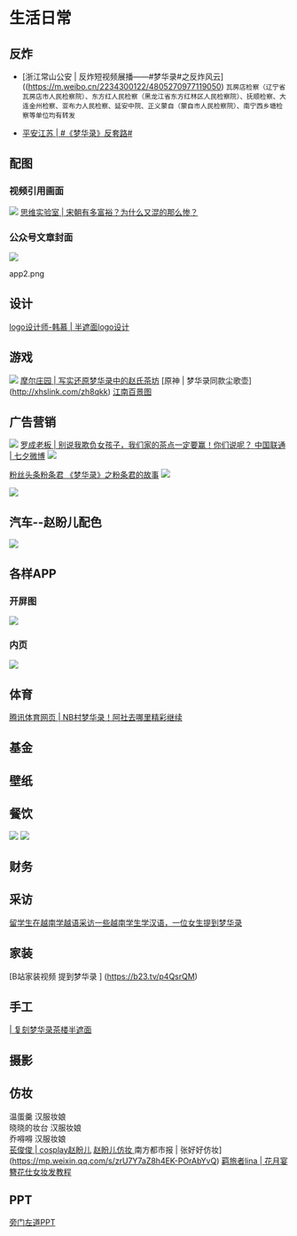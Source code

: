 # 生活日常

## 反炸

* [浙江常山公安 | 反炸短视频展播——#梦华录#之反炸风云]((https://m.weibo.cn/2234300122/4805270977119050) `瓦房店检察（辽宁省瓦房店市人民检察院）、东方红人民检察（黑龙江省东方红林区人民检察院）、抚顺检察、大连金州检察、亚布力人民检察、延安中院、正义蒙自（蒙自市人民检察院）、南宁西乡塘检察等单位均有转发`
  
* [平安江苏 | #《梦华录》反套路#](https://weibo.com/1935167034/LBY4qC7xT)
  

## 配图

### 视频引用画面
![](/image/discuss/other/siwei2.png)
[思维实验室 |  宋朝有多富裕？为什么又混的那么惨？](https://www.bilibili.com/video/BV1kt4y1J7LH/)	

### 公众号文章封面

![](/image/discuss/other/peitu2.png)

app2.png

## 设计
[logo设计师-韩慕 | 半遮面logo设计](http://xhslink.com/UNxeCi)

## 游戏
![](/image/discuss/other/youxi2.png)
[摩尔庄园 | 写实还原梦华录中的赵氏茶坊](http://xhslink.com/ftFRhk)
[原神 | 梦华录同款尘歌壶] (http://xhslink.com/zh8qkk)
[江南百景图]()

## 广告营销
![](/image/discuss/other/hangzhouyidong.png)
[罗成老板 | 别说我欺负女孩子，我们家的茶点一定要赢！你们说呢？ ](https://video.weibo.com/show?fid=1034:4784588577505384)
[中国联通 | 七夕微博](https://m.weibo.cn/2002148123/4798687404360990)
![](/image/discuss/other/liantong2.jpg)

[粉丝头条粉条君 《梦华录》之粉条君的故事](https://m.weibo.cn/7404187888/4791072192466254)
![](/image/discuss/other/fentiao.jpg)

![](/image/discuss/other/zhibo2.png)

## 汽车--赵盼儿配色
![](/image/discuss/other/qiche2.png)

## 各样APP

### 开屏图
![](/image/discuss/other/kaiping2.png)

### 内页
![](/image/discuss/other/app2.png)

## 体育
[腾讯体育网页 | NB村梦华录！阿社去哪里精彩继续](https://new.qq.com/rain/a/20220706V0AJVH00)

## 基金

## 壁纸

## 餐饮
![](/image/discuss/other/canyin2.png)
![](/image/discuss/other/yinpin2.png)



## 财务

## 采访
[留学生在越南学越语采访一些越南学生学汉语，一位女生提到梦华录](https://m.weibo.cn/status/4791143873122171)
## 家装

[B站家装视频 提到梦华录	] (https://b23.tv/p4QsrQM)
## 手工
[ | 复刻梦华录茶楼半遮面](https://b23.tv/ECIFPIN)
## 摄影

## 仿妆
温蛋羹	汉服妆娘	
晓晓的妆台	汉服妆娘	
乔嘚嘚	汉服妆娘	
[苌俊俊 | cosplay赵盼儿](https://v.douyin.com/YtLBuy4)
[赵盼儿仿妆	](https://v.douyin.com/YpQ2ET7)
南方都市报 | 张好好仿妆](https://mp.weixin.qq.com/s/zrU7Y7aZ8h4EK-POrAbYvQ)
[羁旅者lina | 花月宴簪花仕女妆发教程](https://m.weibo.cn/status/4817694514484658?sourceType=weixin&from=10C9595060&wm=9006_2001&featurecode=newtitle)
## PPT

[旁门左道PPT](https://v.douyin.com/Yxxg2Rr)
